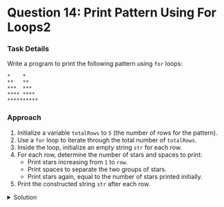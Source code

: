 # Question 14: Print Pattern Using For Loops2

### Task Details
Write a program to print the following pattern using `for` loops:

```
*    *
**   **
***  ***
**** ****
**********
```

### Approach
1. Initialize a variable `totalRows` to `5` (the number of rows for the pattern).
2. Use a `for` loop to iterate through the total number of `totalRows`.
3. Inside the loop, initialize an empty string `str` for each row.
4. For each row, determine the number of stars and spaces to print:
   - Print stars increasing from `1` to `row`.
   - Print spaces to separate the two groups of stars.
   - Print stars again, equal to the number of stars printed initially.
5. Print the constructed string `str` after each row.

<details>
  <summary>Solution</summary>

```javascript
function print_pattern() {
    /* Function to print the pattern */
    var totalRows = 5;
    for (var rows = 1; rows <= totalRows; rows++) {
        var str = "";
        // Print stars
        for (var cols = 1; cols <= rows; cols++) {
            str = str + "*";
        }
        // Print spaces
        for (var spaces = totalRows - rows; spaces >= 1; spaces--) {
            str = str + " ";
        }
        // Print stars again
        for (var cols = 1; cols <= rows; cols++) {
            str = str + "*";
        }
        console.log(str);
    }
}
```
</details>